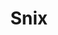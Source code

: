 ---
layout: other-video
permalink: /snix
title: Snix
video_number: 12
release_date: 1993-01-01
description: 
cast: 
video_id: OC5P6m3H-8I
bitchute_id: 3Jq10h0jiB7y/
archive_id: PreCinemassacreVideos/snix%201993.mp4
poster: snix-1.jpg
video_available: true
medium: live action
old_cm_description: |
  A friend of mine, Phil, was over my house, so I decided to have him act in a quick improvised movie. The plot involved a demonic mask that is found harboring the soul of an ancient warlock who died in the year 1693. Now, three centuries later, he possesses Phil's body once he wears the mask. Phil had to go home, so I cloned him with a hand-puppet and finished the movie all by myself. See also: 29. SNIX: THE RETURN, 37. SNIX AGAIN, 52. ROTTEN CORPSE OF SNIX, 53. POSSESSED MASK OF SNIX and 54. EVIL SPIRIT OF SNIX.
james_old_star_rating: 3
james_old_number_rating: 5
---
